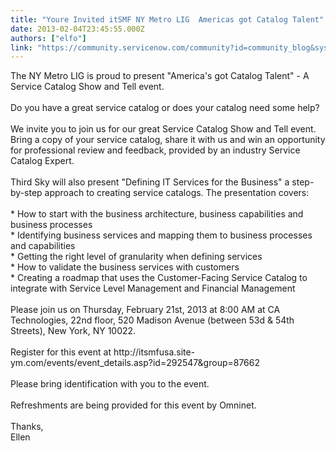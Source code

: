 ```yaml
---
title: "Youre Invited itSMF NY Metro LIG  Americas got Catalog Talent"
date: 2013-02-04T23:45:55.000Z
authors: ["elfo"]
link: "https://community.servicenow.com/community?id=community_blog&sys_id=dbed222ddbd0dbc01dcaf3231f961937"
---
```

<p>The NY Metro LIG is proud to present "America's got Catalog Talent" - A Service Catalog Show and Tell event.<br /> <br />Do you have a great service catalog or does your catalog need some help?<br /> <br />We invite you to join us for our great Service Catalog Show and Tell event. Bring a copy of your service catalog, share it with us and win an opportunity for professional review and feedback, provided by an industry Service Catalog Expert.<br /> <br />Third Sky will also present "Defining IT Services for the Business" a step-by-step approach to creating service catalogs. The presentation covers:<br /> <br />* How to start with the business architecture, business capabilities and business processes<br />* Identifying business services and mapping them to business processes and capabilities<br />* Getting the right level of granularity when defining services<br />* How to validate the business services with customers<br />* Creating a roadmap that uses the Customer-Facing Service Catalog to integrate with Service Level Management and Financial Management<br /> <br />Please join us on Thursday, February 21st, 2013 at 8:00 AM at CA Technologies, 22nd floor, 520 Madison Avenue (between 53d &amp; 54th Streets), New York, NY 10022.<br /> <br />Register for this event at http://itsmfusa.site-ym.com/events/event_details.asp?id=292547&amp;group=87662<br /> <br />Please bring identification with you to the event.<br /> <br />Refreshments are being provided for this event by Omninet.<br /><br />Thanks,<br />Ellen</p>